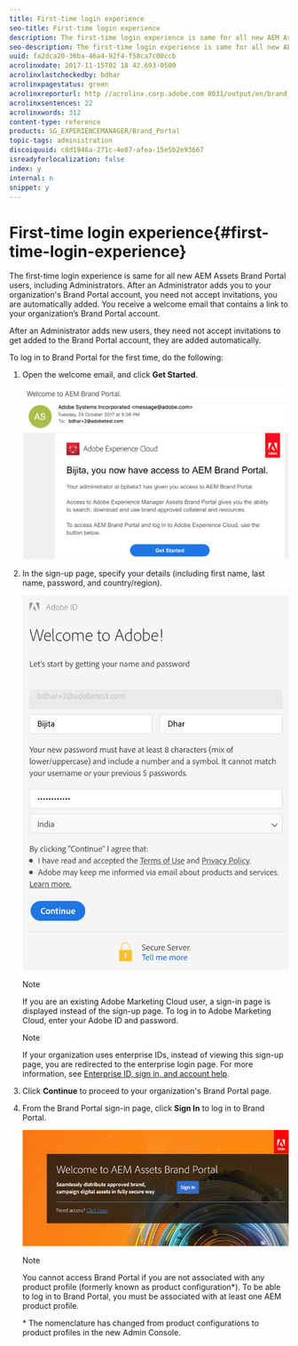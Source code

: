```yaml
---
title: First-time login experience
seo-title: First-time login experience
description: The first-time login experience is same for all new AEM Assets Brand Portal users, including Administrators. After an Administrator adds you to your organization's Brand Portal account, you need not accept invitations, you are automatically added. You receive a welcome email that contains a link to your organization’s Brand Portal account.
seo-description: The first-time login experience is same for all new AEM Assets Brand Portal users, including Administrators. After an Administrator adds you to your organization's Brand Portal account, you need not accept invitations, you are automatically added. You receive a welcome email that contains a link to your organization’s Brand Portal account.
uuid: fa2dca20-36ba-46a4-92f4-f58ca7c00ccb
acrolinxdate: 2017-11-15T02 18 42.693-0500
acrolinxlastcheckedby: bdhar
acrolinxpagestatus: green
acrolinxreporturl: http //acrolinx.corp.adobe.com 8031/output/en/brand_portal_onboarding_krs_workflow_07d7daef51a52015_716_report.xml
acrolinxsentences: 22
acrolinxwords: 312
content-type: reference
products: SG_EXPERIENCEMANAGER/Brand_Portal
topic-tags: administration
discoiquuid: c8d1946a-271c-4e07-afea-15e5b2e93667
isreadyforlocalization: false
index: y
internal: n
snippet: y
---
```


# First-time login experience{#first-time-login-experience}

The first-time login experience is same for all new AEM Assets Brand Portal users, including Administrators. After an Administrator adds you to your organization's Brand Portal account, you need not accept invitations, you are automatically added. You receive a welcome email that contains a link to your organization’s Brand Portal account.

After an Administrator adds new users, they need not accept invitations to get added to the Brand Portal account, they are added automatically.

To log in to Brand Portal for the first time, do the following:

1. Open the welcome email, and click **Get Started**.

   ![](assets/onboarding_welcomeemail.png)

1. In the sign-up page, specify your details (including first name, last name, password, and country/region). 

   ![](assets/onboarding_sign_uppage.png)

   >[!NOTE]
   >
   >If you are an existing Adobe Marketing Cloud user, a sign-in page is displayed instead of the sign-up page. To log in to Adobe Marketing Cloud, enter your Adobe ID and password.

   >[!NOTE]
   >
   >If your organization uses enterprise IDs, instead of viewing this sign-up page, you are redirected to the enterprise login page. For more information, see [Enterprise ID, sign in, and account help](/content/help/en/enterprise/kb/enterprise-id-faq).

1. Click **Continue** to proceed to your organization's Brand Portal page.
1. From the Brand Portal sign-in page, click **Sign In** to log in to Brand Portal.

   ![](assets/Signin-onboarding.png)

   >[!NOTE]
   >
   >You cannot access Brand Portal if you are not associated with any product profile (formerly known as product configuration&#42;). To be able to log in to Brand Portal, you must be associated with at least one AEM product profile.
   >
   >
   >&#42; The nomenclature has changed from product configurations to product profiles in the new Admin Console.

